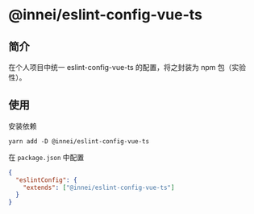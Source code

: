 # @innei/eslint-config-vue-ts

## 简介

在个人项目中统一 eslint-config-vue-ts 的配置，将之封装为 npm 包（实验性）。

## 使用

安装依赖

```shell
yarn add -D @innei/eslint-config-vue-ts
```

在 `package.json` 中配置

```json
{
  "eslintConfig": {
    "extends": ["@innei/eslint-config-vue-ts"]
  }
}
```
